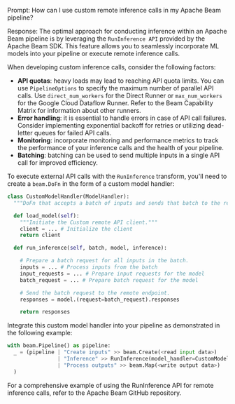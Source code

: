 Prompt:
How can I use custom remote inference calls in my Apache Beam pipeline?

Response:
The optimal approach for conducting inference within an Apache Beam pipeline is by leveraging the `RunInference API` provided by the Apache Beam SDK. This feature allows you to seamlessly incorporate ML models into your pipeline or execute remote inference calls.

When developing custom inference calls, consider the following factors:
* **API quotas**: heavy loads may lead to reaching API quota limits. You can use `PipelineOptions` to specify the maximum number of parallel API calls. Use `direct_num_workers` for the Direct Runner or `max_num_workers` for the Google Cloud Dataflow Runner. Refer to the Beam Capability Matrix for information about other runners.
* **Error handling**: it is essential to handle errors in case of API call failures. Consider implementing exponential backoff for retries or utilizing dead-letter queues for failed API calls.
* **Monitoring**: incorporate monitoring and performance metrics to track the performance of your inference calls and the health of your pipeline.
* **Batching**: batching can be used to send multiple inputs in a single API call for improved efficiency.

To execute external API calls with the `RunInference` transform, you'll need to create a `beam.DoFn` in the form of a custom model handler:

```python
class CustomModelHandler(ModelHandler):
  """DoFn that accepts a batch of inputs and sends that batch to the remote API for inference"""

  def load_model(self):
    """Initiate the Custom remote API client."""
    client = ... # Initialize the client
    return client

  def run_inference(self, batch, model, inference):

    # Prepare a batch request for all inputs in the batch.
    inputs = ... # Process inputs from the batch
    input_requests = ... # Prepare input requests for the model
    batch_request = ... # Prepare batch request for the model

    # Send the batch request to the remote endpoint.
    responses = model.(request=batch_request).responses

    return responses
```

Integrate this custom model handler into your pipeline as demonstrated in the following example:

```python
with beam.Pipeline() as pipeline:
  _ = (pipeline | "Create inputs" >> beam.Create(<read input data>)
                | "Inference" >> RunInference(model_handler=CustomModelHandler())
                | "Process outputs" >> beam.Map(<write output data>)
  )
```

For a comprehensive example of using the RunInference API for remote inference calls, refer to the Apache Beam GitHub repository.

